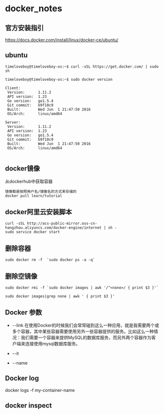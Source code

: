 # docker_notes

## 官方安装指引

https://docs.docker.com/install/linux/docker-ce/ubuntu/

## ubuntu 
```
timeloveboy@timeloveboy-os:~$ curl -sSL https://get.docker.com/ | sudo sh
 
timeloveboy@timeloveboy-os:~$ sudo docker version

Client:
 Version:      1.11.2
 API version:  1.23
 Go version:   go1.5.4
 Git commit:   b9f10c9
 Built:        Wed Jun  1 21:47:50 2016
 OS/Arch:      linux/amd64

Server:
 Version:      1.11.2
 API version:  1.23
 Go version:   go1.5.4
 Git commit:   b9f10c9
 Built:        Wed Jun  1 21:47:50 2016
 OS/Arch:      linux/amd64


```

## docker镜像

从dockerhub中获取容器
```
镜像都是按照用户名/镜像名的方式来存储的
docker pull learn/tutorial
```

## docker阿里云安装脚本
```
curl -sSL http://acs-public-mirror.oss-cn-hangzhou.aliyuncs.com/docker-engine/internet | sh -
sudo service docker start
```

## 删除容器

```
sudo docker rm -f  `sudo docker ps -a -q`
```

## 删除空镜像
```
sudo docker rmi -f `sudo docker images | awk '/^<none>/ { print $3 }'`
```

```
sudo docker images|grep none | awk ' { print $3 }'
```
## Docker 参数
+ --link
在使用Docker的时候我们会常常碰到这么一种应用，就是我需要两个或多个容器，其中某些容器需要使用另外一些容器提供的服务。比如这么一种情况：我们需要一个容器来提供MySQL的数据库服务，而另外两个容器作为客户端来连接使用mysql数据库服务。

+ --it
+ --name


## Docker log


docker logs -f my-container-name

## docker inspect 
